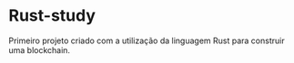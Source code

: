 # Rust-study
Primeiro projeto criado com a utilização da linguagem Rust para construir uma blockchain.
